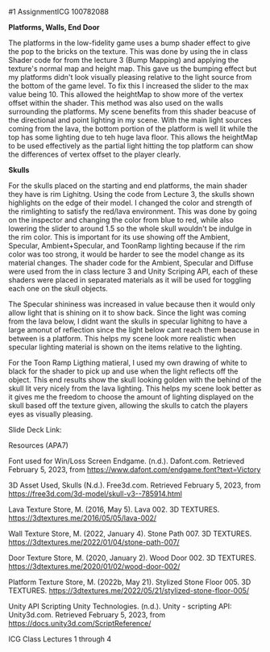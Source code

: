 #1 AssignmentICG 100782088

**Platforms, Walls, End Door**

The platforms in the low-fidelity game uses a bump shader effect to give the pop to the bricks on the texture. This was done by using the in class Shader code for from the lecture 3
(Bump Mapping) and applying the texture's normal map and height map. This gave us the bumping effect but my platforms didn't look visually pleasing relative to the light source from the
bottom of the game level. To fix this I increased the slider to the max value being 10. This allowed the heightMap to show more of the vertex offset within the shader. This method was 
also used on the walls surrounding the platforms. My scene benefits from this shader beacuse of the directional and point lighting in my scene. With the main light sources coming from 
the lava, the bottom portion of the platform is well lit while the top has some lighting due to teh huge lava floor. This allows the heightMap to be used effectively as the partial light 
hitting the top platform can show the differences of vertex offset to the player clearly. 

**Skulls**

For the skulls placed on the starting and end platforms, the main shader they have is rim Lighitng. Using the code from Lecture 3, the skulls shown highlights on the edge of their
model. I changed the color and strength of the rimlighting to satisfy the red/lava environment. This was done by going on the inspector and changing the color from blue to red, 
while also lowering the slider to around 1.5 so the whole skull wouldn't be indulge in the rim color. This is important for its use showing off the Ambient, Specular, Ambient+Specular, 
and ToonRamp lighting because if the rim color was too strong, it would be harder to see the model change as its material changes. The shader code for the Ambient, Specular and Diffuse 
were used from the in class lecture 3 and Unity Scriping API, each of these shaders were placed in separated materials as it will be used for toggling each one on the skull objects.

The Specular shininess was increased in value because then it would only allow light that is shining on it to show back. Since the light was coming from the lava below, I didnt want the 
skulls in specular lighitng to have a large amonut of reflection since the light below cant reach them beacuse in between is a platform. This helps my scene look more realistic when 
specular lighting material is shown on the items relative to the lighting.

For the Toon Ramp Ligthing matieral, I used my own drawing of white to black for the shader to pick up and use when the light reflects off the object. This end results show the skull
looking golden with the behind of the skull lit very nicely from the lava lighting. This helps my scene look better as it gives me the freedom to choose the amount of lighting displayed 
on the skull based off the texture given, allowing the skulls to catch the players eyes as visually pleasing. 


Slide Deck Link:

Resources (APA7)

Font used for Win/Loss Screen
Endgame. (n.d.). Dafont.com. Retrieved February 5, 2023, from https://www.dafont.com/endgame.font?text=Victory

3D Asset Used, Skulls
(N.d.). Free3d.com. Retrieved February 5, 2023, from https://free3d.com/3d-model/skull-v3--785914.html

Lava Texture
Store, M. (2016, May 5). Lava 002. 3D TEXTURES. https://3dtextures.me/2016/05/05/lava-002/

Wall Texture
Store, M. (2022, January 4). Stone Path 007. 3D TEXTURES. https://3dtextures.me/2022/01/04/stone-path-007/

Door Texture
Store, M. (2020, January 2). Wood Door 002. 3D TEXTURES. https://3dtextures.me/2020/01/02/wood-door-002/

Platform Texture
Store, M. (2022b, May 21). Stylized Stone Floor 005. 3D TEXTURES. https://3dtextures.me/2022/05/21/stylized-stone-floor-005/

Unity API Scripting
Unity Technologies. (n.d.). Unity - scripting API: Unity3d.com. Retrieved February 5, 2023, from https://docs.unity3d.com/ScriptReference/

ICG Class Lectures 1 through 4 



